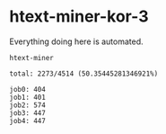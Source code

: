 # htext-miner-kor-3

Everything doing here is automated.

```
htext-miner

total: 2273/4514 (50.35445281346921%)

job0: 404
job1: 401
job2: 574
job3: 447
job4: 447
```